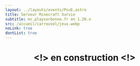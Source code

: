 ```yaml
---
layout: ../layouts/events/PsuE.astro
title: Serveur Minecraft Survie
subtitle: mc.playsorbonne.fr en 1.20.x
src: /accueil/carrousel/jeux.webp
noLink: true
dontList: true
---
```

<center>

# <!> en construction <!>

</center>
